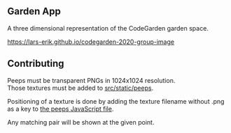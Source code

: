 ## Garden App

A three dimensional representation of the CodeGarden
garden space.

https://lars-erik.github.io/codegarden-2020-group-image

## Contributing

Peeps must be transparent PNGs in 1024x1024 resolution.  
Those textures must be added to [src/static/peeps](src/static/peeps).

Positioning of a texture is done by adding the texture filename
without .png as a key to [the peeps JavaScript file](src/peeps.js).

Any matching pair will be shown at the given point.